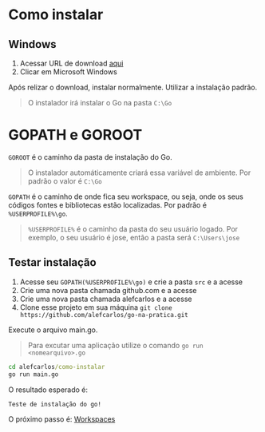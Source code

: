 # Como instalar

## Windows

1. Acessar URL de download [aqui](https://golang.org/dl/)
2. Clicar em Microsoft Windows

Após relizar o download, instalar normalmente. Utilizar a instalação padrão.

> O instalador irá instalar o Go na pasta `C:\Go`

# GOPATH e GOROOT

`GOROOT` é o caminho da pasta de instalação do Go.

> O instalador  automáticamente criará essa variável de ambiente. Por padrão o valor é `C:\Go`

`GOPATH` é o caminho de onde fica seu workspace, ou seja, onde os seus códigos fontes e bibliotecas estão localizadas. Por padrão é `%USERPROFILE%\go`.

> `%USERPROFILE%` é o caminho da pasta do seu usuário logado. Por exemplo, o seu usuário é jose, então a pasta será `C:\Users\jose`

## Testar instalação

1. Acesse seu `GOPATH(%USERPROFILE%\go)` e crie a pasta `src` e a acesse
2. Crie uma nova pasta chamada github.com e a acesse
3. Crie uma nova pasta chamada alefcarlos e a acesse
4. Clone esse projeto em sua máquina `git clone https://github.com/alefcarlos/go-na-pratica.git`

Execute o arquivo main.go.

> Para excutar uma aplicação utilize o comando `go run <nomearquivo>.go`

```cmd
cd alefcarlos/como-instalar
go run main.go
```

O resultado esperado é:

```cmd 
Teste de instalação do go!
```

O próximo passo é: [Workspaces](workspaces)